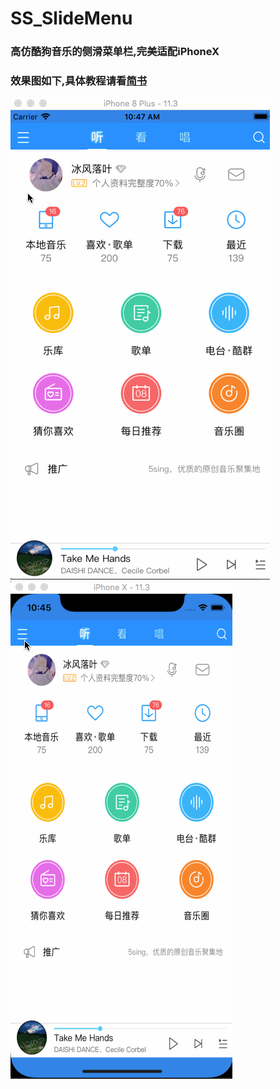 # SS_SlideMenu
### 高仿酷狗音乐的侧滑菜单栏,完美适配iPhoneX
### 效果图如下,具体教程请看[简书](https://www.jianshu.com/p/666e449675ad)
![iPhone8P效果图](https://github.com/308823810/SS_SlideMenu/blob/master/Gif/2.gif)   
![iPhoneX效果图](https://github.com/308823810/SS_SlideMenu/blob/master/Gif/1.gif)   
